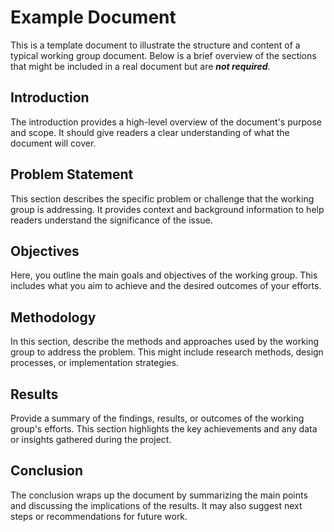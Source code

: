 # Example Document

This is a template document to illustrate the structure and content of a typical working group document. Below is a brief overview of the sections that might be included in a real document but are ***not required***.

## Introduction

The introduction provides a high-level overview of the document's purpose and scope. It should give readers a clear understanding of what the document will cover.

## Problem Statement

This section describes the specific problem or challenge that the working group is addressing. It provides context and background information to help readers understand the significance of the issue.

## Objectives

Here, you outline the main goals and objectives of the working group. This includes what you aim to achieve and the desired outcomes of your efforts.

## Methodology

In this section, describe the methods and approaches used by the working group to address the problem. This might include research methods, design processes, or implementation strategies.

## Results

Provide a summary of the findings, results, or outcomes of the working group's efforts. This section highlights the key achievements and any data or insights gathered during the project.

## Conclusion

The conclusion wraps up the document by summarizing the main points and discussing the implications of the results. It may also suggest next steps or recommendations for future work.